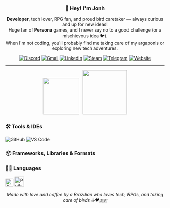 <h3 align="center">👋 Hey! I'm Jonh</h3>
<p align="center">
  <b>Developer</b>, tech lover, RPG fan, and proud bird caretaker — always curious and up for new ideas!<br>
  Huge fan of <b>Persona</b> games, and I never say no to a good challenge (or a mischievous idea 🐦).<br>
  When I'm not coding, you'll probably find me taking care of my argaponis or exploring new tech adventures.
</p>

<p align="center">
  <a href="https://discordapp.com/users/SEU_ID_DISCORD"><img src="https://img.shields.io/badge/Discord-5865F2?style=flat&logo=discord&logoColor=white" alt="Discord" /></a>
  <a href="mailto:SEU_EMAIL@gmail.com"><img src="https://img.shields.io/badge/Gmail-D14836?style=flat&logo=gmail&logoColor=white" alt="Gmail" /></a>
  <a href="https://www.linkedin.com/in/SEU_LINKEDIN"><img src="https://img.shields.io/badge/LinkedIn-0077B5?style=flat&logo=linkedin&logoColor=white" alt="LinkedIn" /></a>
  <a href="https://steamcommunity.com/id/SEU_STEAM"><img src="https://img.shields.io/badge/Steam-%23000000.svg?style=flat&logo=steam&logoColor=white" alt="Steam" /></a>
  <a href="https://t.me/SEU_TELEGRAM"><img src="https://img.shields.io/badge/Telegram-2CA5E0?style=flat&logo=telegram&logoColor=white" alt="Telegram" /></a>
  <a href="#"><img src="https://img.shields.io/badge/Website-000?style=flat&logo=firefox&logoColor=white" alt="Website" /></a>
</p>

---

<p align="center">
  <img src="https://github-readme-stats.vercel.app/api?username=SEU_GITHUB&theme=react&show_icons=true&hide_border=true&count_private=true&hide_title=true" height="115" />
  &nbsp;
  <img src="https://github-readme-stats.vercel.app/api/top-langs/?username=SEU_GITHUB&layout=compact&theme=react&hide_border=true&langs_count=6" height="140" />
</p>

### 🛠️ Tools & IDEs 
![GitHub](https://img.shields.io/badge/-GitHub-181717?style=flat&logo=github&logoColor=white)
![VS Code](https://img.shields.io/badge/-VS_Code-007ACC?style=flat&logo=visual-studio-code&logoColor=white)

### 📦 Frameworks, Libraries & Formats  

### 👨‍💻 Languages  
<img src="https://cdn.jsdelivr.net/gh/devicons/devicon/icons/c/c-original.svg" height="25" alt="C" /></a> 
<img src="https://cdn.jsdelivr.net/gh/devicons/devicon/icons/python/python-original.svg" height="30" alt="Python" /></a>

<p align="center">
  <em>Made with love and coffee by a Brazilian who loves tech, RPGs, and taking care of birds ☕❤️🇧🇷</em>
</p>
